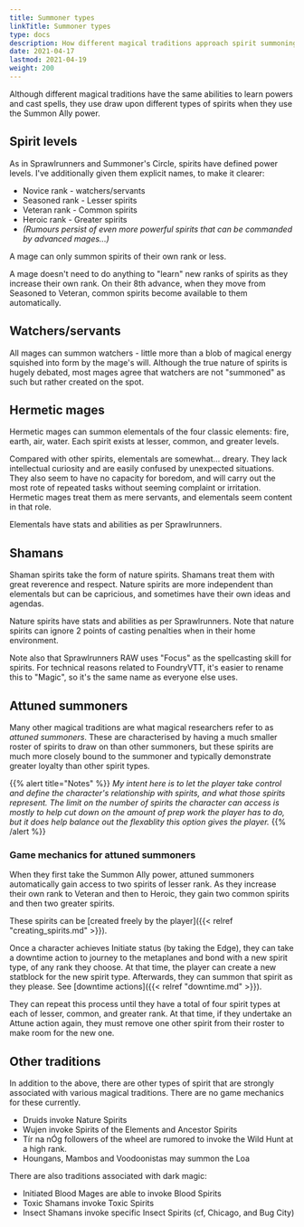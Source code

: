 ```yaml
---
title: Summoner types
linkTitle: Summoner types
type: docs
description: How different magical traditions approach spirit summoning
date: 2021-04-17
lastmod: 2021-04-19
weight: 200
---
```


Although different magical traditions have the same abilities to learn powers and cast spells, they use draw upon different types of spirits when they use the Summon Ally power.

## Spirit levels

As in Sprawlrunners and Summoner's Circle, spirits have defined power levels. I've additionally given them explicit names, to make it clearer:

* Novice rank - watchers/servants
* Seasoned rank - Lesser spirits
* Veteran rank - Common spirits
* Heroic rank - Greater spirits
* *(Rumours persist of even more powerful spirits that can be commanded by advanced mages...)*

A mage can only summon spirits of their own rank or less.

A mage doesn't need to do anything to "learn" new ranks of spirits as they increase their own rank. On their 8th advance, when they move from Seasoned to Veteran, common spirits become available to them automatically.

## Watchers/servants

All mages can summon watchers - little more than a blob of magical energy squished into form by the mage's will. Although the true nature of spirits is hugely debated, most mages agree that watchers are not "summoned" as such but rather created on the spot.

## Hermetic mages

Hermetic mages can summon elementals of the four classic elements: fire, earth, air, water. Each spirit exists at lesser, common, and greater levels. 

Compared with other spirits, elementals are somewhat... dreary. They lack intellectual curiosity and are easily confused by unexpected situations. They also seem to have no capacity for boredom, and will carry out the most rote of repeated tasks without seeming complaint or irritation. Hermetic mages treat them as mere servants, and elementals seem content in that role.

Elementals have stats and abilities as per Sprawlrunners.

## Shamans

Shaman spirits take the form of nature spirits. Shamans treat them with great reverence and  respect. Nature spirits are more independent than elementals but can be capricious, and sometimes have their own ideas and agendas.

Nature spirits have stats and abilities as per Sprawlrunners. Note that nature spirits can ignore 2 points of casting penalties when in their home environment.

Note also that Sprawlrunners RAW uses "Focus" as the spellcasting skill for spirits. For technical reasons related to FoundryVTT, it's easier to rename this to "Magic", so it's the same name as everyone else uses.

## Attuned summoners

Many other magical traditions are what magical researchers refer to as *attuned summoners*. These are characterised by having a much smaller roster of spirits to draw on than other summoners, but these spirits are much more closely bound to the summoner and typically demonstrate greater loyalty than other spirit types.

{{% alert title="Notes" %}}
*My intent here is to let the player take control and define the character's relationship with spirits, and what those spirits represent. The limit on the number of spirits the character can access is mostly to help cut down on the amount of prep work the player has to do, but it does help balance out the flexablity this option gives the player.*
{{% /alert %}} 

### Game mechanics for attuned summoners

When they first take the Summon Ally power, attuned summoners automatically gain access to two spirits of lesser rank. As they increase their own rank to Veteran and then to Heroic, they gain two common spirits and then two greater spirits.

These spirits can be [created freely by the player]({{< relref "creating_spirits.md" >}}).

Once a character achieves Initiate status (by taking the Edge), they can take a downtime action to journey to the metaplanes and bond with a new spirit type, of any rank they choose. At that time, the player can create a new statblock for the new spirit type. Afterwards, they can summon that spirit as they please. See [downtime actions]({{< relref "downtime.md" >}}).

They can repeat this process until they have a total of four spirit types at each of lesser, common, and greater rank. At that time, if they undertake an Attune action again, they must remove one other spirit from their roster to make room for the new one.

## Other traditions

In addition to the above, there are other types of spirit that are strongly associated with various magical traditions. There are no game mechanics for these currently.

* Druids invoke Nature Spirits
* Wujen invoke Spirits of the Elements and Ancestor Spirits
* Tír na nÓg followers of the wheel are rumored to invoke the Wild Hunt at a high rank.
* Houngans, Mambos and Voodoonistas may summon the Loa

There are also traditions associated with dark magic:

* Initiated Blood Mages are able to invoke Blood Spirits
* Toxic Shamans invoke Toxic Spirits
* Insect Shamans invoke specific Insect Spirits (cf, Chicago, and Bug City)
